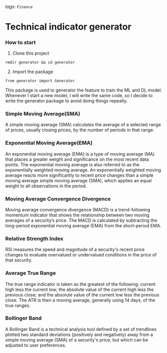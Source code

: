 ###### tags: `Finance`
# Technical indicator generator
### How to start
1. Clone this project
```
rmdir generator && cd generator
```
2. Import the package
```
from generator import Generator
```


This package is used to generator the feature to train the ML and DL model. Whenever I start a new model, I will write the same code, so I decide to write the generator package to avoid doing things repeatly.
### Simple Moving Average(SMA)
A simple moving average (SMA) calculates the average of a selected range of prices, usually closing prices, by the number of periods in that range.

### Exponential Moving Average(EMA)
An exponential moving average (EMA) is a type of moving average (MA) that places a greater weight and significance on the most recent data points. The exponential moving average is also referred to as the exponentially weighted moving average. An exponentially weighted moving average reacts more significantly to recent price changes than a simple moving average simple moving average (SMA), which applies an equal weight to all observations in the period.

### Moving Average Convergence Divergence
Moving average convergence divergence (MACD) is a trend-following momentum indicator that shows the relationship between two moving averages of a security’s price. The MACD is calculated by subtracting the long-period exponential moving average (EMA) from the short-period EMA.

### Relative Strength Index
RSI measures the speed and magnitude of a security's recent price changes to evaluate overvalued or undervalued conditions in the price of that security.

### Average True Range
The true range indicator is taken as the greatest of the following: current high less the current low; the absolute value of the current high less the previous close; and the absolute value of the current low less the previous close. The ATR is then a moving average, generally using 14 days, of the true ranges.

### Bollinger Band
A Bollinger Band is a technical analysis tool defined by a set of trendlines plotted two standard deviations (positively and negatively) away from a simple moving average (SMA) of a security's price, but which can be adjusted to user preferences.